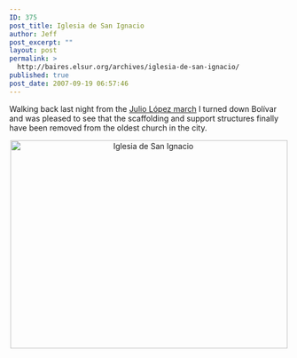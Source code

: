 ```yaml
---
ID: 375
post_title: Iglesia de San Ignacio
author: Jeff
post_excerpt: ""
layout: post
permalink: >
  http://baires.elsur.org/archives/iglesia-de-san-ignacio/
published: true
post_date: 2007-09-19 06:57:46
---
```

Walking back last night from the <a href="http://baires.elsur.org/archives/we-are-all-lopez/">Julio López march</a> I turned down Bolívar and was pleased to see that the scaffolding and support structures finally have been removed from the oldest church in the city.

<center>
<a href="http://www.zooomr.com/photos/jeffbarry/3298107/" title="Photo Sharing"><img src="http://static.zooomr.com/images/3298107_e5d018709a.jpg" width="500" height="375" alt="Iglesia de San Ignacio" /></a>
</center>